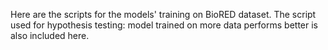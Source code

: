 Here are the scripts for the models' training on BioRED dataset.
The script used for hypothesis testing: model trained on more data performs better is also included here.
